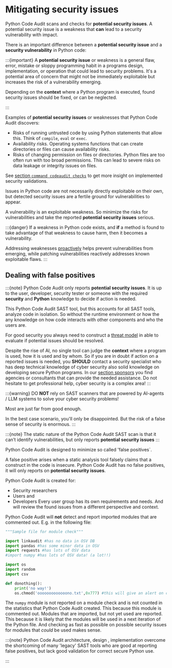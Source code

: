 # Mitigating security issues 

Python Code Audit scans and checks for **potential security issues**. A potential security issue is a weakness that **can** lead to a security vulnerability with impact.

There is an important difference between a **potential security issue** and a **security vulnerability** in Python code:

:::{important} 
A **potential security issue** or weakness is a general flaw, error, mistake or sloppy programming habit in a programs design, implementation, or operation that could lead to security problems. It's a potential area of concern that might not be immediately exploitable but increases the risk of a vulnerability emerging. 

Depending on the **context** where a Python program is executed, found security issues should be fixed, or can be neglected. 

:::

Examples of **potential security issues** or weaknesses that Python Code Audit discovers:
* Risks of running untrusted code by using Python statements that allow this. Think of `compile`, `eval` or `exec`.
* Availability risks. Operating systems functions that can create directories or files can cause availability risks.
* Risks of changing permission on files or directories. Python files are too often run with too broad permissions. This can lead to severe risks on data leakage or integrity issues on files.

See [section `command codeaudit checks`](codeauditchecks) to get more insight on implemented security validations.

Issues in Python code are not necessarily directly exploitable on their own, but detected security issues are a fertile ground for vulnerabilities to appear.



A vulnerability is an exploitable weakness. So minimize the risks for vulnerabilities and take the reported **potential security issues** serious.

:::{danger} 
If a weakness in Python code exists, and **if** a method is found to take advantage of that weakness to cause harm, then it becomes a vulnerability. 

Addressing weaknesses [proactively](https://nocomplexity.com/documents/simplifysecurity/shiftleft.html#shift-left) helps prevent vulnerabilities from emerging, while patching vulnerabilities reactively addresses known exploitable flaws.
:::

## Dealing with false positives


:::{note} 
Python Code Audit only reports **potential security issues**. 
It is up to the user, developer, security tester or someone with the required **security** and **Python** knowledge to decide if action is needed.

This Python Code Audit SAST tool, but this accounts for all SAST tools, analyze code in isolation. So without the runtime environment or how the any knowledge on how code interacts with other components and who the users are. 

For good security you always need to construct a [threat model](https://nocomplexity.com/documents/securityarchitecture/architecture/threadmodels.html#threat-models) in able to evaluate if potential issues should be resolved.

Despite the rise of AI, no single tool can judge the **context** where a program is used, how it is used and by whom. So if you are in doubt if action on a reported issues is needed, you **SHOULD** contact a security specialist who has deep technical knowledge of cyber security also solid knowledge on developing secure Python programs. In our [section sponsors](sponsors) you find agencies or consultants that can provide the needed assistance. Do not hesitate to get professional help, cyber security is a complex area!
:::

:::{warning} 
DO **NOT** rely on SAST scanners that are powered by AI-agents / LLM systems to solve your cyber security problems!

Most are just far from good enough. 

In the best case scenario, you'll only be disappointed. But the risk of a false sense of security is enormous.
:::




:::{note} 
The static nature of the Python Code Audit SAST scan is that it can’t identify vulnerabilities, but only reports **potential security issues**
:::

Python Code Audit is designed to minimize so called 'false positives`. 


A false positive arises when a static analysis tool falsely claims that a construct in the code is insecure. Python Code Audit has no false positives, it will only reports on **potential security issues**.

Python Code Audit is created for:
* Security researchers
* Users and
* Developers
Every user group has its own requirements and needs. And will review the found issues from a different perspective and context. 


Python Code Audit will **not** detect and report imported modules that are commented out. E.g. in the following file:

```python
"""Sample file for module check"""

import linkaudit #has no data in OSV DB
import pandas #has some minor data in OSV
import requests #has lots of OSV data
#import numpy #has lots of OSV data! (a lot!!) 

import os
import random
import csv

def donothing():
    print('no way!')
    os.chmod('ooooooooooooono.txt',0x777) #this will give an alert on codeaudit filescan!
```

The `numpy` module is not reported on a module check and is not counted in the statistics that Python Code Audit created. This because this module is commented out. Modules that are imported, but not yet used are reported. This because it is likely that the modules will be used in a next iteration of the Python file. And checking as fast as possible on possible security issues for modules that *could* be used makes sense.



:::{note} 
Python Code Audit architecture, design , implementation overcome the shortcoming of many 'legacy' SAST tools who are good at reporting false positives, but lack good validation for correct secure Python use.

:::